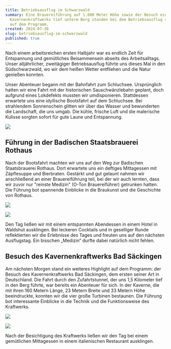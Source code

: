 ```yaml
---
title: Betriebsausflug im Schwarzwald
summary: Eine Brauereiführung auf 1.000 Meter Höhe sowie der Besuch einen
  Kavernenkraftwerks tief unterm Berg standen bei dem Betriebsausflug von geOps
  auf dem Programm.
created: 2024-07-30
slug: betriebsausflug-im-schwarzwald
published: true
---
```

Nach einem arbeitsreichen ersten Halbjahr war es endlich Zeit für Entspannung und gemütliches Beisammensein abseits des Arbeitsalltags. Unser alljährlicher, zweitägiger Betriebsausflug führte uns dieses Mal in den Südschwarzwald, wo wir dem heißen Wetter entfliehen und die Natur genießen konnten.

Unser Abenteuer begann mit der Bahnfahrt zum Schluchsee. Ursprünglich hatten wir eine Fahrt mit der historischen Sauschwänzlebahn geplant, doch aufgrund eines Lokdefekts mussten wir umdisponieren. Stattdessen erwartete uns eine idyllische Bootsfahrt auf dem Schluchsee. Bei strahlendem Sonnenschein glitten wir über das Wasser und bewunderten die Landschaft, die uns umgab. Die kühle, frische Luft und die malerische Kulisse sorgten sofort für gute Laune und Entspannung.

![](/images/blog/company-outing-in-the-black-forest/img_3860.jpg)

## Führung in der Badischen Staatsbrauerei Rothaus

Nach der Bootsfahrt machten wir uns auf den Weg zur Badischen Staatsbrauerei Rothaus. Dort erwartete uns ein deftiges Mittagessen mit Zäpflesuppe und Bierbraten. Gestärkt und gut gelaunt nahmen wir anschließend an einer Brauereiführung teil, bei der wir auch lernten, dass wir zuvor nur "reinste Medizin" (O-Ton Brauereiführer) getrunken hatten. Die Führung bot spannende Einblicke in die Braukunst und die Geschichte von Rothaus.

![](/images/blog/company-outing-in-the-black-forest/img_3999.jpg)

![](/images/blog/company-outing-in-the-black-forest/img_4066.jpg)

Den Tag ließen wir mit einem entspannten Abendessen in einem Hotel in Waldshut ausklingen. Bei leckeren Cocktails und in geselliger Runde reflektierten wir die Erlebnisse des Tages und freuten uns auf den nächsten Ausflugstag. Ein bisschen „Medizin“ durfte dabei natürlich nicht fehlen.

## Besuch des Kavernenkraftwerks Bad Säckingen

Am nächsten Morgen stand ein weiteres Highlight auf dem Programm: der Besuch des Kavernenkraftwerks Bad Säckingen, dem ersten seiner Art in Deutschland. Die Fahrt durch den Zufahrtstunnel, der uns 1,5 Kilometer tief in den Berg führte, war bereits ein Abenteuer für sich. In der Kaverne, die mit ihren 160 Metern Länge, 23 Metern Breite und 33 Metern Höhe beeindruckte, konnten wir die vier große Turbinen bestaunen. Die Führung bot interessante Einblicke in die Technik und die Funktionsweise des Kraftwerks.

![](/images/blog/company-outing-in-the-black-forest/img_4071.jpg)

![](/images/blog/company-outing-in-the-black-forest/2024-07-19-12.15.15.jpg)

Nach der Besichtigung des Kraftwerks ließen wir den Tag bei einem gemütlichen Mittagessen in einem italienischen Restaurant ausklingen.